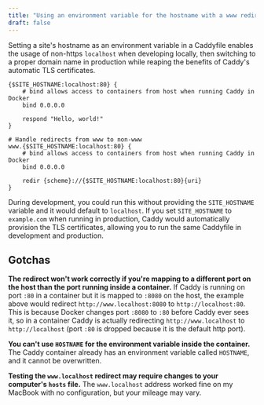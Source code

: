 ```yaml
---
title: "Using an environment variable for the hostname with a www redirect and localhost fallback"
draft: false
---
```


Setting a site's hostname as an environment variable in a Caddyfile enables the usage of non-https `localhost` when developing locally, then switching to a proper domain name in production while reaping the benefits of Caddy's automatic TLS certificates.

```Caddyfile
{$SITE_HOSTNAME:localhost:80} {
    # bind allows access to containers from host when running Caddy in Docker
    bind 0.0.0.0

    respond "Hello, world!"
}

# Handle redirects from www to non-www
www.{$SITE_HOSTNAME:localhost:80} {
    # bind allows access to containers from host when running Caddy in Docker
    bind 0.0.0.0

    redir {scheme}://{$SITE_HOSTNAME:localhost:80}{uri}
}
```

During development, you could run this without providing the `SITE_HOSTNAME` variable and it would default to `localhost`. If you set `SITE_HOSTNAME` to `example.com` when running in production, Caddy would automatically provision the TLS certificates, allowing you to run the same Caddyfile in development and production.

## Gotchas

**The redirect won't work correctly if you're mapping to a different port on the host than the port running inside a container.** If Caddy is running on port `:80` in a container but it is mapped to `:8080` on the host, the example above would redirect `http://www.localhost:8080` to `http://localhost:80`. This is because Docker changes port `:8080` to `:80` before Caddy ever sees it, so in a container Caddy is actually redirecting `http://www.localhost` to `http://localhost` (port `:80` is dropped because it is the default http port).

**You can't use `HOSTNAME` for the environment variable inside the container.** The Caddy container already has an environment variable called `HOSTNAME`, and it cannot be overwritten.

**Testing the `www.localhost` redirect may require changes to your computer's `hosts` file.** The `www.localhost` address worked fine on my MacBook with no configuration, but your mileage may vary.
